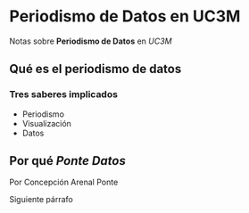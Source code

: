 # Periodismo de Datos en UC3M

Notas sobre **Periodismo de Datos** en *UC3M*

## Qué es el periodismo de datos
### Tres saberes implicados
- Periodismo
- Visualización
- Datos

## Por qué *Ponte Datos*

Por Concepción Arenal Ponte

Siguiente párrafo

